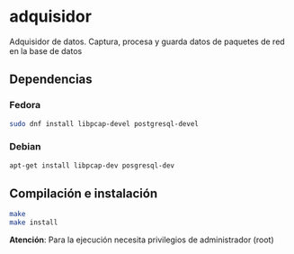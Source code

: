 adquisidor
======================================================
Adquisidor de datos. Captura, procesa y guarda datos de paquetes de red en la base de datos


Dependencias
-------------------------------------------------------

### Fedora

```sh
sudo dnf install libpcap-devel postgresql-devel
```

### Debian

```sh
apt-get install libpcap-dev posgresql-dev
```

Compilación e instalación
-------------------------------------------------------
```sh
make
make install
```

**Atención**: Para la ejecución necesita privilegios de administrador (root)
